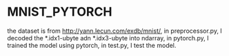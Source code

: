 # MNIST_PYTORCH
the dataset is from http://yann.lecun.com/exdb/mnist/, in preprocessor.py, I decoded the *.idx1-ubyte adn *.idx3-ubyte into ndarray, in pytorch.py, I trained the model using pytorch, in test.py, I test the model.
